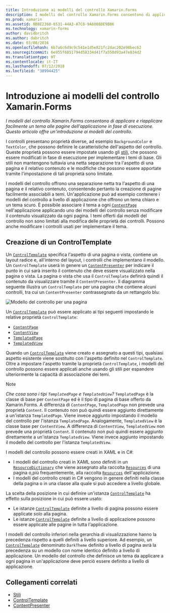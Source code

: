 ```yaml
---
title: Introduzione ai modelli del controllo Xamarin.Forms
description: I modelli del controllo Xamarin.Forms consentono di applicare e riapplicare facilmente un tema alle pagine dell'applicazione in fase di esecuzione. Questo articolo offre un'introduzione ai modelli del controllo.
ms.prod: xamarin
ms.assetid: 8B8E2360-6531-44A3-A7C8-9A8808DE9B86
ms.technology: xamarin-forms
author: davidbritch
ms.author: dabritch
ms.date: 03/08/2016
ms.openlocfilehash: 6b7a6c6d9c9c541e1d5e821fc2dac202e98bec62
ms.sourcegitcommit: 6e955f6851794d58334d41f7a550d93a47e834d2
ms.translationtype: HT
ms.contentlocale: it-IT
ms.lasthandoff: 07/12/2018
ms.locfileid: "38994425"
---
```

# <a name="introduction-to-xamarinforms-control-templates"></a>Introduzione ai modelli del controllo Xamarin.Forms

_I modelli del controllo Xamarin.Forms consentono di applicare e riapplicare facilmente un tema alle pagine dell'applicazione in fase di esecuzione. Questo articolo offre un'introduzione ai modelli del controllo._

I controlli presentano proprietà diverse, ad esempio `BackgroundColor` e `TextColor`, che possono definire le caratteristiche dell'aspetto del controllo. Queste proprietà possono essere impostate usando gli [stili](~/xamarin-forms/user-interface/styles/index.md), che possono essere modificati in fase di esecuzione per implementare i temi di base. Gli stili non mantengono tuttavia una netta separazione tra l'aspetto di una pagina e il relativo contenuto e le modifiche che possono essere apportate tramite l'impostazione di tali proprietà sono limitate.

I modelli del controllo offrono una separazione netta tra l'aspetto di una pagina e il relativo contenuto, consentendo pertanto la creazione di pagine facilmente associabili a temi. Un'applicazione può ad esempio contenere i modelli del controllo a livello di applicazione che offrono un tema chiaro e un tema scuro. È possibile associare il tema a ogni [`ContentPage`](xref:Xamarin.Forms.ContentPage) nell'applicazione applicando uno dei modelli del controllo senza modificare il contenuto visualizzato da ogni pagina. I temi offerti dai modelli del controllo non sono limitati alla modifica delle proprietà dei controlli. Possono anche modificare i controlli usati per implementare il tema.

## <a name="creating-a-controltemplate"></a>Creazione di un ControlTemplate

Un [`ControlTemplate`](xref:Xamarin.Forms.ControlTemplate) specifica l'aspetto di una pagina o vista, contiene un layout radice e, all'interno del layout, i controlli che implementano il modello. Un `ControlTemplate` userà in genere un [`ContentPresenter`](xref:Xamarin.Forms.ContentPresenter) per indicare il punto in cui sarà inserito il contenuto che deve essere visualizzato nella pagina o vista. La pagina o vista che usa il `ControlTemplate` definirà quindi il contenuto da visualizzare tramite il `ContentPresenter`. Il diagramma seguente illustra un `ControlTemplate` per una pagina che contiene alcuni controlli, tra cui un `ContentPresenter` contrassegnato da un rettangolo blu:

![](introduction-images/control-template.png "Modello del controllo per una pagina")

Un [`ControlTemplate`](xref:Xamarin.Forms.ControlTemplate) può essere applicato ai tipi seguenti impostando le relative proprietà `ControlTemplate`:

- [`ContentPage`](xref:Xamarin.Forms.ContentPage)
- [`ContentView`](xref:Xamarin.Forms.ContentView)
- [`TemplatedPage`](xref:Xamarin.Forms.TemplatedPage)
- [`TemplatedView`](xref:Xamarin.Forms.TemplatedView)

Quando un [`ControlTemplate`](xref:Xamarin.Forms.ControlTemplate) viene creato e assegnato a questi tipi, qualsiasi aspetto esistente viene sostituito con l'aspetto definito nel `ControlTemplate`. Oltre a impostare l'aspetto tramite la proprietà `ControlTemplate`, i modelli del controllo possono essere applicati anche usando gli stili per espandere ulteriormente la capacità di associazione dei temi.

> [!NOTE]
>  *Che cosa sono i tipi `TemplatedPage` e `TemplatedView`?* `TemplatedPage` è la classe di base per `ContentPage` ed è il tipo di pagina di base offerto da Xamarin.Forms. A differenza di `ContentPage`, `TemplatedPage` non prevede una proprietà `Content`. Il contenuto non può quindi essere aggiunto direttamente a un'istanza `TemplatedPage`. Viene invece aggiunto impostando il modello del controllo per l'istanza `TemplatedPage`. Analogamente, `TemplatedView` è la classe base per `ContentView`. A differenza di `ContentView`, `TemplatedView` non prevede una proprietà `Content`. Il contenuto non può quindi essere aggiunto direttamente a un'istanza `TemplatedView`. Viene invece aggiunto impostando il modello del controllo per l'istanza `TemplatedView`.

I modelli del controllo possono essere creati in XAML e in C#:

- I modelli del controllo creati in XAML sono definiti in un [`ResourceDictionary`](xref:Xamarin.Forms.ResourceDictionary) che viene assegnato alla raccolta [`Resources`](xref:Xamarin.Forms.VisualElement.Resources) di una pagina o,più frequentemente, alla raccolta [`Resources`](xref:Xamarin.Forms.Application.Resources) dell'applicazione.
- I modelli del controllo creati in C# vengono in genere definiti nella classe della pagina o in una classe alla quale si può accedere a livello globale.

La scelta della posizione in cui definire un'istanza [`ControlTemplate`](xref:Xamarin.Forms.ControlTemplate) ha effetto sulla posizione in cui può essere usato:

- Le istanze [`ControlTemplate`](xref:Xamarin.Forms.ControlTemplate) definite a livello di pagina possono essere applicate solo alla pagina.
- Le istanze [`ControlTemplate`](xref:Xamarin.Forms.ControlTemplate) definite a livello di applicazione possono essere applicate alle pagine in tutta l'applicazione.

I modelli del controllo inferiori nella gerarchia di visualizzazione hanno la precedenza rispetto a quelli definiti a livello superiore. Ad esempio, un [`ControlTemplate`](xref:Xamarin.Forms.ControlTemplate) denominato `DarkTheme` definito a livello di pagina avrà la precedenza su un modello con nome identico definito a livello di applicazione. Un modello del controllo che definisce un tema da applicare a ogni pagina in un'applicazione deve perciò essere definito a livello di applicazione.


## <a name="related-links"></a>Collegamenti correlati

- [Stili](~/xamarin-forms/user-interface/styles/index.md)
- [ControlTemplate](xref:Xamarin.Forms.ControlTemplate)
- [ContentPresenter](xref:Xamarin.Forms.ContentPresenter)

